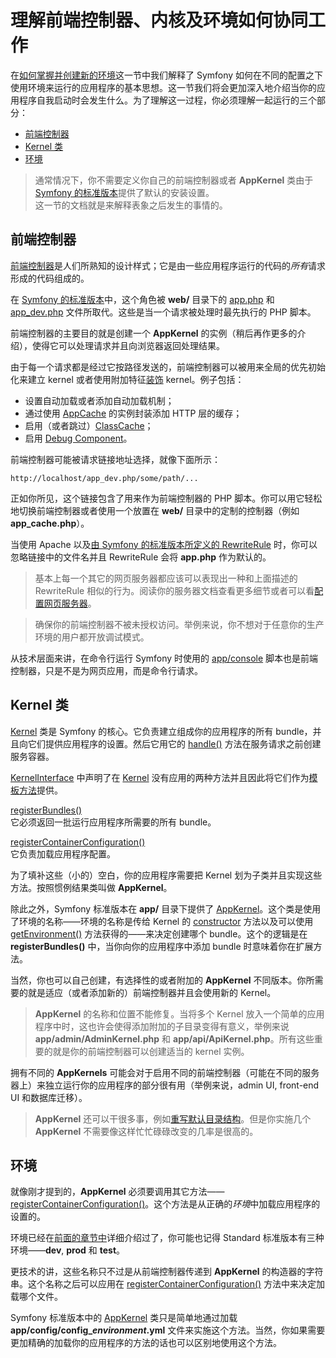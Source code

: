 # 理解前端控制器、内核及环境如何协同工作

在[如何掌握并创建新的环境](http://symfony.com/doc/current/cookbook/configuration/environments.html)这一节中我们解释了 Symfony 如何在不同的配置之下使用环境来运行的应用程序的基本思想。这一节我们将会更加深入地介绍当你的应用程序自我启动时会发生什么。为了理解这一过程，你必须理解一起运行的三个部分：  

- [前端控制器](http://symfony.com/doc/current/cookbook/configuration/front_controllers_and_kernel.html#the-front-controller)
- [Kernel 类](http://symfony.com/doc/current/cookbook/configuration/front_controllers_and_kernel.html#the-kernel-class)
- [环境](http://symfony.com/doc/current/cookbook/configuration/front_controllers_and_kernel.html#the-environments)

> 通常情况下，你不需要定义你自己的前端控制器或者 **AppKernel** 类由于 [Symfony 的标准版本](https://github.com/symfony/symfony-standard)提供了默认的安装设置。  
> 这一节的文档就是来解释表象之后发生的事情的。  

## 前端控制器

[前端控制器](http://en.wikipedia.org/wiki/Front_Controller_pattern)是人们所熟知的设计样式；它是由一些应用程序运行的代码的*所有*请求形成的代码组成的。  

在 [Symfony 的标准版本](https://github.com/symfony/symfony-standard)中，这个角色被 **web/** 目录下的  [app.php](https://github.com/symfony/symfony-standard/blob/master/web/app.php) 和 [app_dev.php](https://github.com/symfony/symfony-standard/blob/master/web/app_dev.php) 文件所取代。这些是当一个请求被处理时最先执行的 PHP 脚本。  

前端控制器的主要目的就是创建一个 **AppKernel** 的实例（稍后再作更多的介绍），使得它可以处理请求并且向浏览器返回处理结果。  

由于每一个请求都是经过它按路径发送的，前端控制器可以被用来全局的优先初始化来建立 kernel 或者使用附加特征[装饰](http://en.wikipedia.org/wiki/Decorator_pattern) kernel。例子包括：  

- 设置自动加载或者添加自动加载机制；
- 通过使用 [AppCache](http://symfony.com/doc/current/book/http_cache.html#symfony-gateway-cache) 的实例封装添加 HTTP 层的缓存；
- 启用（或者跳过）[ClassCache](http://symfony.com/doc/current/cookbook/debugging.html)；
- 启用 [Debug Component](http://symfony.com/doc/current/components/debug/introduction.html)。

前端控制器可能被请求链接地址选择，就像下面所示：  

```
http://localhost/app_dev.php/some/path/...
```  

正如你所见，这个链接包含了用来作为前端控制器的 PHP 脚本。你可以用它轻松地切换前端控制器或者使用一个放置在 **web/** 目录中的定制的控制器（例如 **app_cache.php**）。  

当使用 Apache 以及[由 Symfony 的标准版本所定义的 RewriteRule](https://github.com/symfony/symfony-standard/blob/master/web/.htaccess) 时，你可以忽略链接中的文件名并且 RewriteRule 会将 **app.php** 作为默认的。  

> 基本上每一个其它的网页服务器都应该可以表现出一种和上面描述的 RewriteRule 相似的行为。阅读你的服务器文档查看更多细节或者可以看[配置网页服务器](http://symfony.com/doc/current/cookbook/configuration/web_server_configuration.html)。  

> 确保你的前端控制器不被未授权访问。举例来说，你不想对于任意你的生产环境的用户都开放调试模式。  

从技术层面来讲，在命令行运行 Symfony 时使用的 [app/console](https://github.com/symfony/symfony-standard/blob/master/app/console) 脚本也是前端控制器，只是不是为网页应用，而是命令行请求。  

## Kernel 类

[Kernel](http://api.symfony.com/2.7/Symfony/Component/HttpKernel/Kernel.html) 类是 Symfony 的核心。它负责建立组成你的应用程序的所有 bundle，并且向它们提供应用程序的设置。然后它用它的 [handle()](http://api.symfony.com/2.7/Symfony/Component/HttpKernel/HttpKernelInterface.html#handle()) 方法在服务请求之前创建服务容器。  

[KernelInterface](http://api.symfony.com/2.7/Symfony/Component/HttpKernel/KernelInterface.html) 中声明了在 [Kernel](http://api.symfony.com/2.7/Symfony/Component/HttpKernel/Kernel.html) 没有应用的两种方法并且因此将它们作为[模板方法](http://en.wikipedia.org/wiki/Template_method_pattern)提供。

[registerBundles()](http://api.symfony.com/2.7/Symfony/Component/HttpKernel/KernelInterface.html#registerBundles())  
它必须返回一批运行应用程序所需要的所有 bundle。  

[registerContainerConfiguration()](http://api.symfony.com/2.7/Symfony/Component/HttpKernel/KernelInterface.html#registerContainerConfiguration())  
它负责加载应用程序配置。  

为了填补这些（小的）空白，你的应用程序需要把 Kernel 划为子类并且实现这些方法。按照惯例结果类叫做 **AppKernel**。  

除此之外，Symfony 标准版本在 **app/** 目录下提供了 [AppKernel](https://github.com/symfony/symfony-standard/blob/master/app/AppKernel.php)。这个类是使用了环境的名称——环境的名称是传给 Kernel 的 [constructor](http://api.symfony.com/2.7/Symfony/Component/HttpKernel/Kernel.html#__construct()) 方法以及可以使用 [getEnvironment()](http://api.symfony.com/2.7/Symfony/Component/HttpKernel/Kernel.html#getEnvironment()) 方法获得的——来决定创建哪个 bundle。这个的逻辑是在 **registerBundles()** 中，当你向你的应用程序中添加 bundle 时意味着你在扩展方法。  

当然，你也可以自己创建，有选择性的或者附加的 **AppKernel** 不同版本。你所需要的就是适应（或者添加新的）前端控制器并且会使用新的 Kernel。  

> **AppKernel** 的名称和位置不能修复。当将多个 Kernel 放入一个简单的应用程序中时，这也许会使得添加附加的子目录变得有意义，举例来说 **app/admin/AdminKernel.php** 和 **app/api/ApiKernel.php**。所有这些重要的就是你的前端控制器可以创建适当的 kernel 实例。  

拥有不同的 **AppKernels** 可能会对于启用不同的前端控制器（可能在不同的服务器上）来独立运行你的应用程序的部分很有用（举例来说，admin UI, front-end UI 和数据库迁移）。  

> **AppKernel** 还可以干很多事，例如[重写默认目录结构](http://symfony.com/doc/current/cookbook/configuration/override_dir_structure.html)。但是你实施几个 **AppKernel** 不需要像这样忙忙碌碌改变的几率是很高的。  

## 环境

就像刚才提到的，**AppKernel** 必须要调用其它方法——[registerContainerConfiguration()](http://api.symfony.com/2.7/Symfony/Component/HttpKernel/KernelInterface.html#registerContainerConfiguration())。这个方法是从正确的*环境*中加载应用程序的设置的。  

环境已经在[前面的章节中](http://symfony.com/doc/current/cookbook/configuration/environments.html)详细介绍过了，你可能也记得 Standard 标准版本有三种环境——**dev**, **prod** 和 **test**。  

更技术的讲，这些名称只不过是从前端控制器传递到 **AppKernel** 的构造器的字符串。这个名称之后可以应用在 [registerContainerConfiguration()](http://api.symfony.com/2.7/Symfony/Component/HttpKernel/KernelInterface.html#registerContainerConfiguration()) 方法中来决定加载哪个文件。  

Symfony 标准版本中的 [AppKernel](https://github.com/symfony/symfony-standard/blob/master/app/AppKernel.php) 类只是简单地通过加载 **app/config/config_*environment*.yml** 文件来实施这个方法。当然，你如果需要更加精确的加载你的应用程序的方法的话也可以区别地使用这个方法。